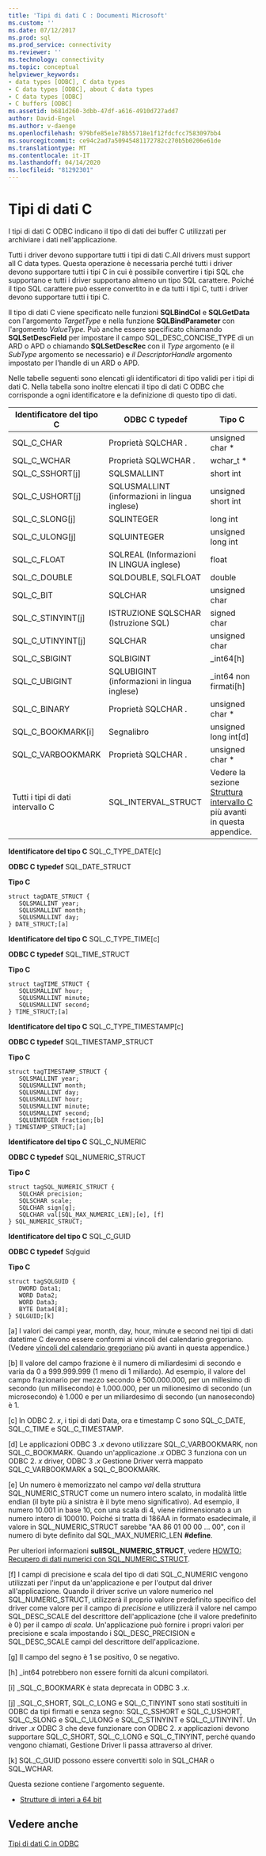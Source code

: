 ```yaml
---
title: 'Tipi di dati C : Documenti Microsoft'
ms.custom: ''
ms.date: 07/12/2017
ms.prod: sql
ms.prod_service: connectivity
ms.reviewer: ''
ms.technology: connectivity
ms.topic: conceptual
helpviewer_keywords:
- data types [ODBC], C data types
- C data types [ODBC], about C data types
- C data types [ODBC]
- C buffers [ODBC]
ms.assetid: b681d260-3dbb-47df-a616-4910d727add7
author: David-Engel
ms.author: v-daenge
ms.openlocfilehash: 979bfe85e1e78b55718e1f12fdcfcc7583097bb4
ms.sourcegitcommit: ce94c2ad7a50945481172782c270b5b0206e61de
ms.translationtype: MT
ms.contentlocale: it-IT
ms.lasthandoff: 04/14/2020
ms.locfileid: "81292301"
---
```

# <a name="c-data-types"></a>Tipi di dati C
I tipi di dati C ODBC indicano il tipo di dati dei buffer C utilizzati per archiviare i dati nell'applicazione.  
  
 Tutti i driver devono supportare tutti i tipi di dati C.All drivers must support all C data types. Questa operazione è necessaria perché tutti i driver devono supportare tutti i tipi C in cui è possibile convertire i tipi SQL che supportano e tutti i driver supportano almeno un tipo SQL carattere. Poiché il tipo SQL carattere può essere convertito in e da tutti i tipi C, tutti i driver devono supportare tutti i tipi C.  
  
 Il tipo di dati C viene specificato nelle funzioni **SQLBindCol** e **SQLGetData** con l'argomento *TargetType* e nella funzione **SQLBindParameter** con l'argomento *ValueType.* Può anche essere specificato chiamando **SQLSetDescField** per impostare il campo SQL_DESC_CONCISE_TYPE di un ARD o APD o chiamando **SQLSetDescRec** con il *Type* argomento (e il *SubType* argomento se necessario) e *il DescriptorHandle* argomento impostato per l'handle di un ARD o APD.  
  
 Nelle tabelle seguenti sono elencati gli identificatori di tipo validi per i tipi di dati C. Nella tabella sono inoltre elencati il tipo di dati C ODBC che corrisponde a ogni identificatore e la definizione di questo tipo di dati.  
  
|Identificatore del tipo C|ODBC C typedef|Tipo C|  
|-----------------------|--------------------|------------|  
|SQL_C_CHAR|Proprietà SQLCHAR .|unsigned char *|  
|SQL_C_WCHAR|Proprietà SQLWCHAR .|wchar_t *|  
|SQL_C_SSHORT[j]|SQLSMALLINT|short int|  
|SQL_C_USHORT[j]|SQLUSMALLINT (informazioni in lingua inglese)|unsigned short int|  
|SQL_C_SLONG[j]|SQLINTEGER|long int|  
|SQL_C_ULONG[j]|SQLUINTEGER|unsigned long int|  
|SQL_C_FLOAT|SQLREAL (Informazioni IN LINGUA inglese)|float|  
|SQL_C_DOUBLE|SQLDOUBLE, SQLFLOAT|double|  
|SQL_C_BIT|SQLCHAR|unsigned char|  
|SQL_C_STINYINT[j]|ISTRUZIONE SQLSCHAR (Istruzione SQL)|signed char|  
|SQL_C_UTINYINT[j]|SQLCHAR|unsigned char|  
|SQL_C_SBIGINT|SQLBIGINT|_int64[h]|  
|SQL_C_UBIGINT|SQLUBIGINT (informazioni in lingua inglese)|_int64 non firmati[h]|  
|SQL_C_BINARY|Proprietà SQLCHAR .|unsigned char *|  
|SQL_C_BOOKMARK[i]|Segnalibro|unsigned long int[d]|  
|SQL_C_VARBOOKMARK|Proprietà SQLCHAR .|unsigned char *|  
|Tutti i tipi di dati intervallo C|SQL_INTERVAL_STRUCT|Vedere la sezione [Struttura intervallo C](../../../odbc/reference/appendixes/c-interval-structure.md) più avanti in questa appendice.|  
  
 **Identificatore del tipo C** SQL_C_TYPE_DATE[c]  
  
 **ODBC C typedef** SQL_DATE_STRUCT  
  
 **Tipo C**  
  
```  
struct tagDATE_STRUCT {  
   SQLSMALLINT year;  
   SQLUSMALLINT month;  
   SQLUSMALLINT day;    
} DATE_STRUCT;[a]  
```  
  
 **Identificatore del tipo C** SQL_C_TYPE_TIME[c]  
  
 **ODBC C typedef** SQL_TIME_STRUCT  
  
 **Tipo C**  
  
```  
struct tagTIME_STRUCT {  
   SQLUSMALLINT hour;  
   SQLUSMALLINT minute;  
   SQLUSMALLINT second;  
} TIME_STRUCT;[a]  
```  
  
 **Identificatore del tipo C** SQL_C_TYPE_TIMESTAMP[c]  
  
 **ODBC C typedef** SQL_TIMESTAMP_STRUCT  
  
 **Tipo C**  
  
```  
struct tagTIMESTAMP_STRUCT {  
   SQLSMALLINT year;  
   SQLUSMALLINT month;  
   SQLUSMALLINT day;  
   SQLUSMALLINT hour;  
   SQLUSMALLINT minute;  
   SQLUSMALLINT second;  
   SQLUINTEGER fraction;[b]   
} TIMESTAMP_STRUCT;[a]  
```  
  
 **Identificatore del tipo C** SQL_C_NUMERIC  
  
 **ODBC C typedef** SQL_NUMERIC_STRUCT  
  
 **Tipo C**  
  
```  
struct tagSQL_NUMERIC_STRUCT {  
   SQLCHAR precision;  
   SQLSCHAR scale;  
   SQLCHAR sign[g];  
   SQLCHAR val[SQL_MAX_NUMERIC_LEN];[e], [f]   
} SQL_NUMERIC_STRUCT;  
```  
  
 **Identificatore del tipo C** SQL_C_GUID  
  
 **ODBC C typedef** Sqlguid  
  
 **Tipo C**  
  
```  
struct tagSQLGUID {  
   DWORD Data1;  
   WORD Data2;  
   WORD Data3;  
   BYTE Data4[8];  
} SQLGUID;[k]  
```  
  
 [a] I valori dei campi year, month, day, hour, minute e second nei tipi di dati datetime C devono essere conformi ai vincoli del calendario gregoriano. (Vedere [vincoli del calendario gregoriano](../../../odbc/reference/appendixes/constraints-of-the-gregorian-calendar.md) più avanti in questa appendice.)  
  
 [b] Il valore del campo frazione è il numero di miliardesimi di secondo e varia da 0 a 999.999.999 (1 meno di 1 miliardo). Ad esempio, il valore del campo frazionario per mezzo secondo è 500.000.000, per un millesimo di secondo (un millisecondo) è 1.000.000, per un milionesimo di secondo (un microsecondo) è 1.000 e per un miliardesimo di secondo (un nanosecondo) è 1.  
  
 [c] In ODBC 2. *x*, i tipi di dati Data, ora e timestamp C sono SQL_C_DATE, SQL_C_TIME e SQL_C_TIMESTAMP.  
  
 [d] Le applicazioni ODBC 3 *.x* devono utilizzare SQL_C_VARBOOKMARK, non SQL_C_BOOKMARK. Quando un'applicazione *.x* ODBC 3 funziona con un ODBC 2. *x* driver, ODBC 3 *.x* Gestione Driver verrà mappato SQL_C_VARBOOKMARK a SQL_C_BOOKMARK.  
  
 [e] Un numero è memorizzato nel campo *val* della struttura SQL_NUMERIC_STRUCT come un numero intero scalato, in modalità little endian (il byte più a sinistra è il byte meno significativo). Ad esempio, il numero 10.001 in base 10, con una scala di 4, viene ridimensionato a un numero intero di 100010. Poiché si tratta di 186AA in formato esadecimale, il valore in SQL_NUMERIC_STRUCT sarebbe "AA 86 01 00 00 ... 00", con il numero di byte definito dal SQL_MAX_NUMERIC_LEN **#define**.  
  
 Per ulteriori informazioni **sullSQL_NUMERIC_STRUCT**, vedere [HOWTO: Recupero di dati numerici con SQL_NUMERIC_STRUCT](retrieve-numeric-data-sql-numeric-struct-kb222831.md).  
  
 [f] I campi di precisione e scala del tipo di dati SQL_C_NUMERIC vengono utilizzati per l'input da un'applicazione e per l'output dal driver all'applicazione. Quando il driver scrive un valore numerico nel SQL_NUMERIC_STRUCT, utilizzerà il proprio valore predefinito specifico del driver come valore per il campo di *precisione* e utilizzerà il valore nel campo SQL_DESC_SCALE del descrittore dell'applicazione (che il valore predefinito è 0) per il campo *di scala.* Un'applicazione può fornire i propri valori per precisione e scala impostando i SQL_DESC_PRECISION e SQL_DESC_SCALE campi del descrittore dell'applicazione.  
  
 [g] Il campo del segno è 1 se positivo, 0 se negativo.  
  
 [h] _int64 potrebbero non essere forniti da alcuni compilatori.  
  
 [i] _SQL_C_BOOKMARK è stata deprecata in ODBC 3 *.x*.  
  
 [j] _SQL_C_SHORT, SQL_C_LONG e SQL_C_TINYINT sono stati sostituiti in ODBC da tipi firmati e senza segno: SQL_C_SSHORT e SQL_C_USHORT, SQL_C_SLONG e SQL_C_ULONG e SQL_C_STINYINT e SQL_C_UTINYINT. Un driver *.x* ODBC 3 che deve funzionare con ODBC 2. *x* applicazioni devono supportare SQL_C_SHORT, SQL_C_LONG e SQL_C_TINYINT, perché quando vengono chiamati, Gestione Driver li passa attraverso al driver.  
  
 [k] SQL_C_GUID possono essere convertiti solo in SQL_CHAR o SQL_WCHAR.  
  
 Questa sezione contiene l'argomento seguente.  
  
-   [Strutture di interi a 64 bit](../../../odbc/reference/appendixes/64-bit-integer-structures.md)  
  
## <a name="see-also"></a>Vedere anche  
 [Tipi di dati C in ODBC](../../../odbc/reference/develop-app/c-data-types-in-odbc.md)
